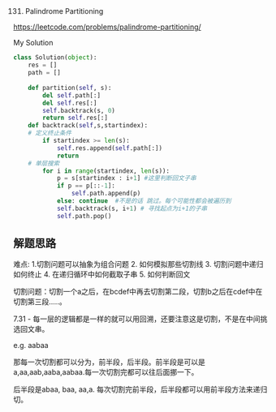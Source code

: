 ## 
131. Palindrome Partitioning

https://leetcode.com/problems/palindrome-partitioning/

My Solution

```python
class Solution(object):
    res = []
    path = []
    
    def partition(self, s):
        del self.path[:]
        del self.res[:]
        self.backtrack(s, 0)
        return self.res[:]
    def backtrack(self,s,startindex):
    # 定义终止条件
        if startindex >= len(s):
            self.res.append(self.path[:])
            return
    # 单层搜索
        for i in range(startindex, len(s)):
            p = s[startindex : i+1] #这里判断回文子串
            if p == p[::-1]:
                self.path.append(p)
            else: continue  #不是的话 跳过。每个可能性都会被遍历到
            self.backtrack(s, i+1) # 寻找起点为i+1的子串
            self.path.pop()
```
## 解题思路
难点: 1.切割问题可以抽象为组合问题 2. 如何模拟那些切割线 3. 切割问题中递归如何终止 4. 在递归循环中如何截取子串 5. 如何判断回文

切割问题：切割一个a之后，在bcdef中再去切割第二段，切割b之后在cdef中在切割第三段.....。

7.31 - 每一层的逻辑都是一样的就可以用回溯，还要注意这是切割，不是在中间挑选回文串。

e.g. aabaa

那每一次切割都可以分为，前半段，后半段。前半段是可以是a,aa,aab,aaba,aabaa.每一次切割完都可以往后面挪一下。

后半段是abaa, baa, aa,a. 每次切割完前半段，后半段都可以用前半段方法来递归切。
